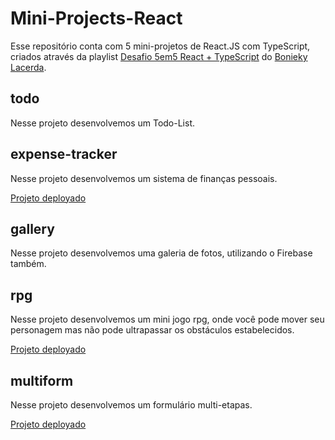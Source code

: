 # Mini-Projects-React
Esse repositório conta com 5 mini-projetos de React.JS com TypeScript, criados através da playlist [Desafio 5em5 React + TypeScript](https://www.youtube.com/playlist?list=PL_kvSTSEFm2CwHCtvTk0llGDvM0L2jx3O) do [Bonieky Lacerda](https://github.com/bonieky).

## todo
Nesse projeto desenvolvemos um Todo-List.

## expense-tracker
Nesse projeto desenvolvemos um sistema de finanças pessoais.

[Projeto deployado](https://mini-projects-react-expense-tracker.vercel.app/)

## gallery
Nesse projeto desenvolvemos uma galeria de fotos, utilizando o Firebase também.

## rpg
Nesse projeto desenvolvemos um mini jogo rpg, onde você pode mover seu personagem mas não pode ultrapassar os obstáculos estabelecidos.

[Projeto deployado](https://rpg-thaisdss.vercel.app/)

## multiform
Nesse projeto desenvolvemos um formulário multi-etapas.

[Projeto deployado](https://multiform-one.vercel.app/)
